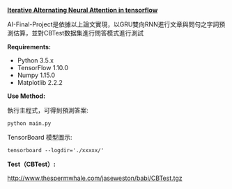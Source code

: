 **[Iterative Alternating Neural Attention in tensorflow](https://arxiv.org/abs/1606.02245)**
  
AI-Final-Project是依據以上論文實現，以GRU雙向RNN進行文章與問句之字詞預測估算，並對CBTest数据集進行問答模式進行測試

**Requirements:**

* Python 3.5.x
* TensorFlow 1.10.0
* Numpy 1.15.0
* Matplotlib 2.2.2

**Use Method:**
  
執行主程式，可得到預測答案:
```
python main.py
```
  
TensorBoard 模型圖示:
```
tensorboard --logdir='./xxxxx/'
```
**Test（CBTest）:**
  
  http://www.thespermwhale.com/jaseweston/babi/CBTest.tgz
